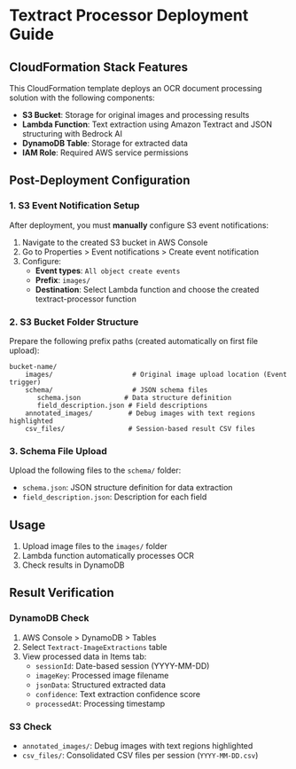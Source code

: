 # Textract Processor Deployment Guide

## CloudFormation Stack Features

This CloudFormation template deploys an OCR document processing solution with the following components:

- **S3 Bucket**: Storage for original images and processing results
- **Lambda Function**: Text extraction using Amazon Textract and JSON structuring with Bedrock AI
- **DynamoDB Table**: Storage for extracted data
- **IAM Role**: Required AWS service permissions

## Post-Deployment Configuration

### 1. S3 Event Notification Setup

After deployment, you must **manually** configure S3 event notifications:

1. Navigate to the created S3 bucket in AWS Console
2. Go to Properties > Event notifications > Create event notification
3. Configure:
   - **Event types**: `All object create events`
   - **Prefix**: `images/`
   - **Destination**: Select Lambda function and choose the created textract-processor function

### 2. S3 Bucket Folder Structure

Prepare the following prefix paths (created automatically on first file upload):

```
bucket-name/
    images/                    # Original image upload location (Event trigger)
    schema/                    # JSON schema files
       schema.json           # Data structure definition
       field_description.json # Field descriptions
    annotated_images/         # Debug images with text regions highlighted
    csv_files/                # Session-based result CSV files
```

### 3. Schema File Upload

Upload the following files to the `schema/` folder:
- `schema.json`: JSON structure definition for data extraction
- `field_description.json`: Description for each field

## Usage

1. Upload image files to the `images/` folder
2. Lambda function automatically processes OCR
3. Check results in DynamoDB

## Result Verification

### DynamoDB Check
1. AWS Console > DynamoDB > Tables
2. Select `Textract-ImageExtractions` table
3. View processed data in Items tab:
   - `sessionId`: Date-based session (YYYY-MM-DD)
   - `imageKey`: Processed image filename
   - `jsonData`: Structured extracted data
   - `confidence`: Text extraction confidence score
   - `processedAt`: Processing timestamp

### S3 Check
- `annotated_images/`: Debug images with text regions highlighted
- `csv_files/`: Consolidated CSV files per session (`YYYY-MM-DD.csv`)